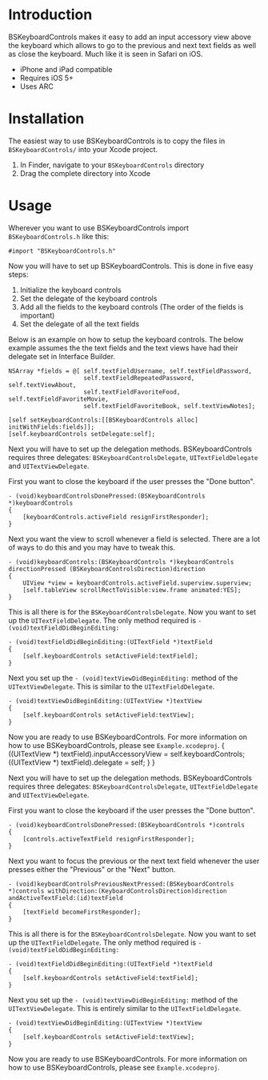 Introduction
====================

BSKeyboardControls makes it easy to add an input accessory view above the keyboard which allows to go to the previous and next text fields as well as close the keyboard. Much like it is seen in Safari on iOS.

- iPhone and iPad compatible
- Requires iOS 5+
- Uses ARC

Installation
====================

The easiest way to use BSKeyboardControls is to copy the files in `BSKeyboardControls/` into your Xcode project.

1. In Finder, navigate to your `BSKeyboardControls` directory
2. Drag the complete directory into Xcode

Usage
====================

Wherever you want to use BSKeyboardControls import `BSKeyboardControls.h` like this:

`#import "BSKeyboardControls.h"`

Now you will have to set up BSKeyboardControls. This is done in five easy steps:

1. Initialize the keyboard controls
2. Set the delegate of the keyboard controls
3. Add all the fields to the keyboard controls (The order of the fields is important)
5. Set the delegate of all the text fields

Below is an example on how to setup the keyboard controls. The below example assumes the the text fields and the text views have had their delegate set in Interface Builder.

	NSArray *fields = @[ self.textFieldUsername, self.textFieldPassword,
                         self.textFieldRepeatedPassword, self.textViewAbout,
                         self.textFieldFavoriteFood, self.textFieldFavoriteMovie,
                         self.textFieldFavoriteBook, self.textViewNotes];
    
    [self setKeyboardControls:[[BSKeyboardControls alloc] initWithFields:fields]];
    [self.keyboardControls setDelegate:self];
	
Next you will have to set up the delegation methods. BSKeyboardControls requires three delegates: `BSKeyboardControlsDelegate`, `UITextFieldDelegate` and `UITextViewDelegate`.

First you want to close the keyboard if the user presses the "Done button".

	- (void)keyboardControlsDonePressed:(BSKeyboardControls *)keyboardControls
	{
    	[keyboardControls.activeField resignFirstResponder];
	}
	
Next you want the view to scroll whenever a field is selected. There are a lot of ways to do this and you may have to tweak this.

	- (void)keyboardControls:(BSKeyboardControls *)keyboardControls directionPressed (BSKeyboardControlsDirection)direction
	{
    	UIView *view = keyboardControls.activeField.superview.superview;
	    [self.tableView scrollRectToVisible:view.frame animated:YES];
	}
	
This is all there is for the `BSKeyboardControlsDelegate`. Now you want to set up the `UITextFieldDelegate`. The only method required is `- (void)textFieldDidBeginEditing:`

	- (void)textFieldDidBeginEditing:(UITextField *)textField
	{
    	[self.keyboardControls setActiveField:textField];
	}
	
Next you set up the `- (void)textViewDidBeginEditing:` method of the `UITextViewDelegate`. This is similar to the `UITextFieldDelegate`.

	- (void)textViewDidBeginEditing:(UITextView *)textView
	{
    	[self.keyboardControls setActiveField:textView];
	}
	
Now you are ready to use BSKeyboardControls. For more information on how to use BSKeyboardControls, please see `Example.xcodeproj`.
	    {
	        ((UITextView *) textField).inputAccessoryView = self.keyboardControls;
	        ((UITextView *) textField).delegate = self;
	    }
	}
	
Next you will have to set up the delegation methods. BSKeyboardControls requires three delegates: `BSKeyboardControlsDelegate`, `UITextFieldDelegate` and `UITextViewDelegate`.

First you want to close the keyboard if the user presses the "Done button".

	- (void)keyboardControlsDonePressed:(BSKeyboardControls *)controls
	{
	    [controls.activeTextField resignFirstResponder];
	}
	
Next you want to focus the previous or the next text field whenever the user presses either the "Previous" or the "Next" button.

	- (void)keyboardControlsPreviousNextPressed:(BSKeyboardControls *)controls withDirection:(KeyboardControlsDirection)direction andActiveTextField:(id)textField
	{
	    [textField becomeFirstResponder];
	}
	
This is all there is for the `BSKeyboardControlsDelegate`. Now you want to set up the `UITextFieldDelegate`. The only method required is `- (void)textFieldDidBeginEditing:`

	- (void)textFieldDidBeginEditing:(UITextField *)textField
	{
    	[self.keyboardControls setActiveField:textField];
	}
	
Next you set up the `- (void)textViewDidBeginEditing:` method of the `UITextViewDelegate`. This is entirely similar to the `UITextFieldDelegate`.

	- (void)textViewDidBeginEditing:(UITextView *)textView
	{
    	[self.keyboardControls setActiveField:textView];
	}
	
Now you are ready to use BSKeyboardControls. For more information on how to use BSKeyboardControls, please see `Example.xcodeproj`.